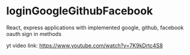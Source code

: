 # loginGoogleGithubFacebook
React, express applications with implemented google, github, facebook oauth sign in methods

yt video link: https://www.youtube.com/watch?v=7K9kDrtc4S8
